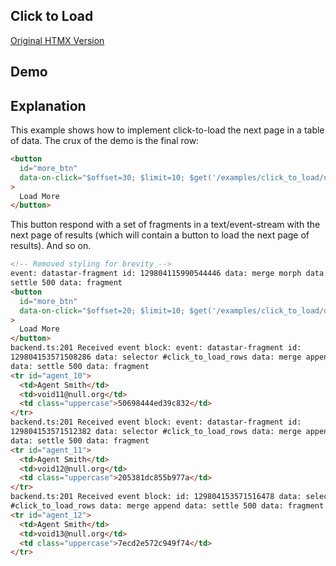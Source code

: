 ## Click to Load

[Original HTMX Version](https://htmx.org/examples/click-to-load/)

## Demo

<div
    id="click_to_load"
    data-on-load="$get('/examples/click_to_load/data')"
>
</div>

## Explanation

This example shows how to implement click-to-load the next page in a table of data. The crux of the demo is the final row:

```html
<button
  id="more_btn"
  data-on-click="$offset=30; $limit=10; $get('/examples/click_to_load/data')"
>
  Load More
</button>
```

This button respond with a set of fragments in a text/event-stream with the next page of results (which will contain a button to load the next page of results). And so on.

```html
<!-- Removed styling for brevity -->
event: datastar-fragment id: 129804115990544446 data: merge morph data:
settle 500 data: fragment
<button
  id="more_btn"
  data-on-click="$offset=20; $limit=10; $get('/examples/click_to_load/data')"
>
  Load More
</button>
backend.ts:201 Received event block: event: datastar-fragment id:
129804153571508286 data: selector #click_to_load_rows data: merge append
data: settle 500 data: fragment
<tr id="agent_10">
  <td>Agent Smith</td>
  <td>void11@null.org</td>
  <td class="uppercase">50698444ed39c832</td>
</tr>
backend.ts:201 Received event block: event: datastar-fragment id:
129804153571512382 data: selector #click_to_load_rows data: merge append
data: settle 500 data: fragment
<tr id="agent_11">
  <td>Agent Smith</td>
  <td>void12@null.org</td>
  <td class="uppercase">205381dc855b977a</td>
</tr>
backend.ts:201 Received event block: id: 129804153571516478 data: selector
#click_to_load_rows data: merge append data: settle 500 data: fragment
<tr id="agent_12">
  <td>Agent Smith</td>
  <td>void13@null.org</td>
  <td class="uppercase">7ecd2e572c949f74</td>
</tr>
```
